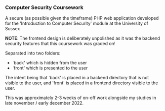 ### Computer Security Coursework

A secure (as possible given the timeframe) PHP web application developed for the 'Introduction to Computer Security' module at the University of Sussex

**NOTE**: The frontend design is deliberately unpolished as it was the backend security features that this coursework was graded on!

Separated into two folders:

- 'back' which is hidden from the user
- 'front' which is presented to the user

The intent being that 'back' is placed in a backend directory that is not visible to the user, and 'front' is placed in a frontend directory visible to the user.

This was approximately 2-3 weeks of on-off work alongside my studies in late november / early december 2022.
